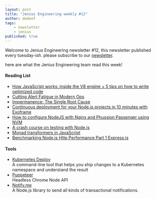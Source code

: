 ```yaml
---
layout: post
title: "Jenius Engineering weekly #12"
author: dedenf
tags:
    - newsletter
    - jenius
published: true
---
```


Welcome to Jenius Engineering newsletter #12, this newsletter published every tuesday-*ish*. please subscribe to our [newsletter](http://jenius.tech/newsletter).

here are what the Jenius Engineering team read this week!

#### Reading List
- [How JavaScript works: inside the V8 engine + 5 tips on how to write optimized code](https://blog.sessionstack.com/how-javascript-works-inside-the-v8-engine-5-tips-on-how-to-write-optimized-code-ac089e62b12e)
- [Cutting Alert Fatigue in Modern Ops](https://www.pagerduty.com/blog/cutting-alert-fatigue-modern-ops/)
- [Impermanence: The Single Root Cause](https://medium.com/production-ready/impermanence-the-single-root-cause-bd9ebadf1e8e)
- [Continuous deployment for your Node.js projects in 10 minutes with Exoframe](https://hackernoon.com/continuous-deployment-for-your-node-js-projects-in-10-minutes-with-exoframe-bdf48340c1be)
- [How to configure NodeJS with Nginx and Phussion Passenger using NVM](http://rafaelsorto.com/nodejs/2017/how-to-configure-nodejs-with-nginx-and-phussion-passenger-using-nvm/)
- [A crash course on testing with Node.js](https://hackernoon.com/a-crash-course-on-testing-with-node-js-6c7428d3da02)
- [Monad transformers in JavaScript](https://www.linkedin.com/pulse/monad-transformers-javascript-vladim%C3%ADr-gorej)
- [Benchmarking Node.js Http Performance Part 1 Express.js](http://mamaz.github.io/benchmarking-nodejs-http-performance.html)

#### Tools
- [Kubernetes Deploy](https://github.com/Shopify/kubernetes-deploy)   
    A command-line tool that helps you ship changes to a Kubernetes namespace and understand the result
- [Puppeteer](https://github.com/GoogleChrome/puppeteer)    
    Headless Chrome Node API
- [Notify.me](https://notifme.github.io/notifme-sdk/)   
    A Node.js library to send all kinds of transactional notifications.

